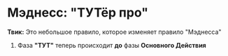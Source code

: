 # Мэднесс: "ТУТёр про"

**Твик:** Это небольшое правило, которое изменяет правило "Мэднесса"

1. Фаза **"ТУТ"** теперь происходит **до** фазы **Основного Действия**
